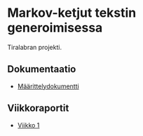 # Markov-ketjut tekstin generoimisessa

Tiralabran projekti.

## Dokumentaatio

- [Määrittelydokumentti](/Dokumentaatio/maarittelydokumentti.md/)

## Viikkoraportit

- [Viikko 1](/Dokumentaatio/viikkoraportti1.md/)
